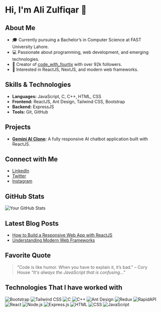# Hi, I'm Ali Zulfiqar 👋

## About Me
- 🎓 Currently pursuing a Bachelor’s in Computer Science at FAST University Lahore.
- 💻 Passionate about programming, web development, and emerging technologies.
- 🌟 Creator of [code_with_fourtix](https://www.instagram.com/code_with_fourtix) with over 92k followers.
- 🧩 Interested in ReactJS, NextJS, and modern web frameworks.

## Skills & Technologies
- **Languages:** JavaScript, C, C++, HTML, CSS
- **Frontend:** ReactJS, Ant Design, Tailwind CSS, Bootstrap
- **Backend:** ExpressJS
- **Tools:** Git, GitHub

## Projects
- **[Gemini AI Clone](https://fourtix-gemini.netlify.app/):** A fully responsive AI chatbot application built with ReactJS.

## Connect with Me
- [LinkedIn](https://www.linkedin.com/in/codewithfourtix/)
- [Twitter](https://twitter.com/codewithfourtix)
- [Instagram](https://www.instagram.com/code_with_fourtix)

## GitHub Stats
![Your GitHub Stats](https://github-readme-stats.vercel.app/api?username=yourusername&show_icons=true&hide_title=true&count_private=true&hide=prs&theme=tokyonight)

## Latest Blog Posts
- [How to Build a Responsive Web App with ReactJS](https://yourblog.com/reactjs-responsive)
- [Understanding Modern Web Frameworks](https://yourblog.com/web-frameworks)

## Favorite Quote
> "Code is like humor. When you have to explain it, it’s bad." – Cory House
> *“It's always the JavaScript that is confusing...”*

## Technologies That I have worked with
![Bootstrap](https://img.shields.io/badge/Bootstrap-5.x-blueviolet)
![Tailwind CSS](https://img.shields.io/badge/Tailwind%20CSS-3.x-06B6D4)
![C](https://img.shields.io/badge/C-Programming%20Language-blue)
![C++](https://img.shields.io/badge/C++-Programming%20Language-brightgreen)
![Ant Design](https://img.shields.io/badge/Ant%20Design-4.x-blue)
![Redux](https://img.shields.io/badge/Redux-Toolkit-764ABC)
![RapidAPI](https://img.shields.io/badge/RapidAPI-Toolkit-00A7D0)
![React](https://img.shields.io/badge/React-16.8%2B-blue)
![Node.js](https://img.shields.io/badge/Node.js-14.x-green)
![Express.js](https://img.shields.io/badge/Express.js-4.x-black)
![HTML](https://img.shields.io/badge/HTML-5-orange)
![CSS](https://img.shields.io/badge/CSS-3-blue)
![JavaScript](https://img.shields.io/badge/JavaScript-ES6+-yellow)


